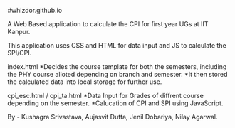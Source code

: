 #whizdor.github.io

A Web Based application to calculate the CPI for first year UGs at IIT Kanpur.

This application uses CSS and HTML for data input and JS to calculate the SPI/CPI.

index.html 
*Decides the course template for both the semesters, including the PHY course alloted depending on branch and semester.
*It then stored the calculated data into local storage for further use.


cpi_esc.html / cpi_ta.html
*Data Input for Grades of diffrent course depending on the semester. 
*Calucation of CPI and SPI using JavaScript.



By - Kushagra Srivastava, Aujasvit Dutta, Jenil Dobariya, Nilay Agarwal.
